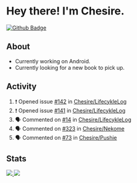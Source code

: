 # Hey there! I'm Chesire.

[![Github Badge](https://img.shields.io/badge/-Github-000?style=flat-square&logo=Github&logoColor=white&link=https://github.com/chesire)](https://github.com/chesire)

## About

<!-- Uses https://github.com/Chesire/natemoo-re -->
* Currently working on Android.
* Currently looking for a new book to pick up.
<!--
* Currently listening to: 
<a href="https://natemoo-re-iirbxe7wf.vercel.app/now-playing?open">
    <img src="https://natemoo-re-iirbxe7wf.vercel.app/now-playing" width="256" height="64" alt="Now Playing">
</a>  
-->

## Activity

<!-- Uses https://github.com/jamesgeorge007/github-activity-readme -->
<!--START_SECTION:activity-->
1. ❗️ Opened issue [#142](https://github.com/Chesire/LifecykleLog/issues/142) in [Chesire/LifecykleLog](https://github.com/Chesire/LifecykleLog)
2. ❗️ Opened issue [#141](https://github.com/Chesire/LifecykleLog/issues/141) in [Chesire/LifecykleLog](https://github.com/Chesire/LifecykleLog)
3. 🗣 Commented on [#14](https://github.com/Chesire/LifecykleLog/issues/14) in [Chesire/LifecykleLog](https://github.com/Chesire/LifecykleLog)
4. 🗣 Commented on [#323](https://github.com/Chesire/Nekome/issues/323) in [Chesire/Nekome](https://github.com/Chesire/Nekome)
5. 🗣 Commented on [#73](https://github.com/Chesire/Pushie/issues/73) in [Chesire/Pushie](https://github.com/Chesire/Pushie)
<!--END_SECTION:activity-->

## Stats

<a href="https://github-readme-stats.vercel.app/api/top-langs/?username=chesire&theme=tokyonight">
    <img src="https://github-readme-stats.vercel.app/api/top-langs/?username=chesire&layout=compact&theme=tokyonight" >
</a>
<a href="https://github-readme-stats.vercel.app/api?username=chesire&show_icons=true&theme=tokyonight">
    <img src="https://github-readme-stats.vercel.app/api?username=chesire&show_icons=true&theme=tokyonight" >
</a>  
